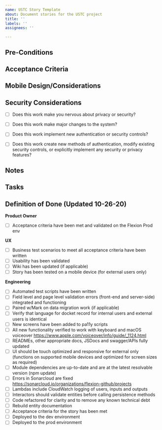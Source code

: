 ```yaml
---
name: USTC Story Template
about: Document stories for the USTC project
title: ''
labels: ''
assignees: ''

---
```


## Pre-Conditions

## Acceptance Criteria

## Mobile Design/Considerations


## Security Considerations
 - [ ] Does this work make you nervous about privacy or security?
 - [ ] Does this work make major changes to the system?
 - [ ] Does this work implement new authentication or security controls?
 - [ ] Does this work create new methods of authentication, modify existing security controls, or explicitly implement any security or privacy features?


## Notes


## Tasks

## Definition of Done (Updated 10-26-20)

**Product Owner**
 - [ ]  Acceptance criteria have been met and validated on the Flexion Prod env

**UX**
 - [ ] Business test scenarios to meet all acceptance criteria have been written
 - [ ] Usability has been validated
 - [ ] Wiki has been updated (if applicable) 
 - [ ] Story has been tested on a mobile device (for external users only)

**Engineering**
 - [ ] Automated test scripts have been written
 - [ ] Field level and page level validation errors (front-end and server-side) integrated and functioning
 - [ ] Paired w/Mark on data migration work (if applicable)
 - [ ] Verify that language for docket record for internal users and external users is identical
 - [ ] New screens have been added to pa11y scripts
 - [ ] All new functionality verified to work with keyboard and macOS voiceover https://www.apple.com/voiceover/info/guide/_1124.html 
 - [ ] READMEs, other appropriate docs, JSDocs and swagger/APIs fully updated
 - [ ] UI should be touch optimized and responsive for external only (functions on supported mobile devices and optimized for screen sizes as required)
 - [ ] Module dependencies are up-to-date and are at the latest resolvable version (npm update)
 - [ ] Errors in Sonarcloud are fixed https://sonarcloud.io/organizations/flexion-github/projects
 - [ ] Lambdas include CloudWatch logging of users, inputs and outputs
 - [ ] Interactors should validate entities before calling persistence methods
 - [ ] Code refactored for clarity and to remove any known technical debt
 - [ ] Rebuild entity documentation
 - [ ] Acceptance criteria for the story has been met
 - [ ] Deployed to the dev environment
 - [ ] Deployed to the prod environment
